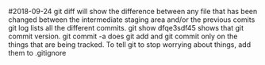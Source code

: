 
#2018-09-24
git diff 
will show the difference between any file that has been changed between the intermediate staging area and/or the previous comits
git log 
lists all the different commits.
git show dfqe3sdf45 shows that git commit version.
git commit -a does git add and git commit only on the things that are being tracked.
To tell git to stop worrying about things, add them to .gitignore 
